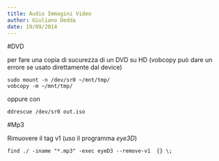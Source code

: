 ```yaml
---
title: Audio Immagini Video
author: Giuliano Dedda 
date: 19/09/2014
---
```



#DVD 

per fare una copia di sucurezza di un DVD su HD
(vobcopy può dare un errore se usato direttamente dal device)

    sudo mount -n /dev/sr0 ~/mnt/tmp/
    vobcopy -m ~/mnt/tmp/

oppure con 

    ddrescue /dev/sr0 out.iso
 

#Mp3

Rimuovere il tag v1 (uso il programma _eye3D_)

    find ./ -iname "*.mp3" -exec eyeD3 --remove-v1  {} \;
